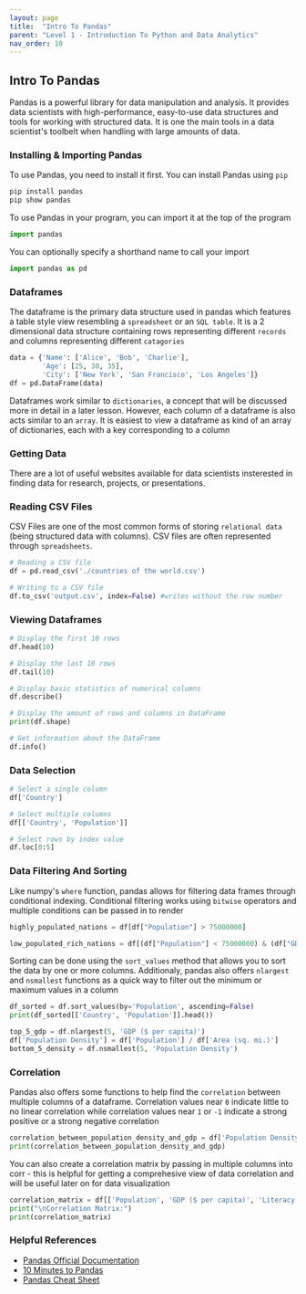 ```yaml
---
layout: page
title:  "Intro To Pandas"
parent: "Level 1 - Introduction To Python and Data Analytics"
nav_order: 10
---
```


## Intro To Pandas

Pandas is a powerful library for data manipulation and analysis. It provides data scientists with high-performance, easy-to-use data structures and tools for working with structured data. It is one the main tools in a data scientist's toolbelt when handling with large amounts of data.

### Installing & Importing Pandas

To use Pandas, you need to install it first. You can install Pandas using `pip`
``` bash
pip install pandas
pip show pandas
```
To use Pandas in your program, you can import it at the top of the program
```python
import pandas
```

You can optionally specify a shorthand name to call your import
```python
import pandas as pd
```

### Dataframes

The dataframe is the primary data structure used in pandas which features a table style view resembling a `spreadsheet` or an `SQL table`. It is a 2 dimensional data structure containing rows representing different `records` and columns representing different `catagories`

```python
data = {'Name': ['Alice', 'Bob', 'Charlie'],
        'Age': [25, 30, 35],
        'City': ['New York', 'San Francisco', 'Los Angeles']}
df = pd.DataFrame(data)
```

Dataframes work similar to `dictionaries`, a concept that will be discussed more in detail in a later lesson. However, each column of a dataframe is also acts similar to an `array`. It is easiest to view a dataframe as kind of an array of dictionaries, each with a key corresponding to a column

### Getting Data
There are a lot of useful websites available for data scientists insterested in finding data for research, projects, or presentations.


### Reading CSV Files

CSV Files are one of the most common forms of storing `relational data` (being structured data with columns). CSV files are often represented through `spreadsheets`.

```python
# Reading a CSV file
df = pd.read_csv('./countries of the world.csv')

# Writing to a CSV file
df.to_csv('output.csv', index=False) #writes without the row number
```

### Viewing Dataframes

```python
# Display the first 10 rows
df.head(10)

# Display the last 10 rows
df.tail(10)

# Display basic statistics of numerical columns
df.describe()

# Display the amount of rows and columns in DataFrame
print(df.shape)

# Get information about the DataFrame
df.info()
```

### Data Selection

```python
# Select a single column
df['Country']

# Select multiple columns
df[['Country', 'Population']]

# Select rows by index value
df.loc[0:5]
```

### Data Filtering And Sorting

Like numpy's `where` function, pandas allows for filtering data frames through conditional indexing. Conditional filtering works using `bitwise` operators and multiple conditions can be passed in to render

```python
highly_populated_nations = df[df["Population"] > 75000000]

low_populated_rich_nations = df[(df["Population"] < 75000000) & (df["GDP ($ per capita)"] > 20000)]
```

Sorting can be done using the `sort_values` method that allows you to sort the data by one or more columns. Additionaly, pandas also offers `nlargest` and `nsmallest` functions as a quick way to filter out the minimum or maximum values in a column

```python
df_sorted = df.sort_values(by='Population', ascending=False)
print(df_sorted[['Country', 'Population']].head())
```

```python
top_5_gdp = df.nlargest(5, 'GDP ($ per capita)')
df['Population Density'] = df['Population'] / df['Area (sq. mi.)']
bottom_5_density = df.nsmallest(5, 'Population Density')
```

### Correlation
Pandas also offers some functions to help find the `correlation` between multiple columns of a dataframe. Correlation values near `0` indicate little to no linear correlation while correlation values near `1` or `-1` indicate a strong positive or a strong negative correlation

```python
correlation_between_population_density_and_gdp = df['Population Density'].corr(df['GDP ($ per capita)'])
print(correlation_between_population_density_and_gdp)
```

You can also create a correlation matrix by passing in multiple columns into corr - this is helpful for getting a comprehesive view of data correlation and will be useful later on for data visualization

```python
correlation_matrix = df[['Population', 'GDP ($ per capita)', 'Literacy (%)', 'Agriculture', 'Industry']].corr()
print("\nCorrelation Matrix:")
print(correlation_matrix)
```


### Helpful References
* [Pandas Official Documentation](https://pandas.pydata.org/docs/)
* [10 Minutes to Pandas](https://pandas.pydata.org/docs/user_guide/10min.html)
* [Pandas Cheat Sheet](https://pandas.pydata.org/Pandas_Cheat_Sheet.pdf)